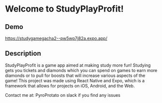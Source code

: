 # Welcome to StudyPlayProfit!

## Demo
https://studygamegacha2--pw5wp7j82a.expo.app/

## Description 
StudyPlayProfit is a game app aimed at making study more fun! Studying gets you tickets and diamonds which you can spend on games to earn more diamonds or to pull for boosts that will increase various aspects of the game! This project was made using React Native and Expo, which is a framework that allows for projects on iOS, Android, and the Web.

Contact me at: PyroProtato on slack if you find any issues
